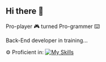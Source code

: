 ## Hi there 👋

Pro-player 🎮 turned Pro-grammer ⌨️

Back-End developer in training...

⚙️ Proficient in: 
                  [![My Skills](https://skillicons.dev/icons?i=py,cs)](https://skillicons.dev)

